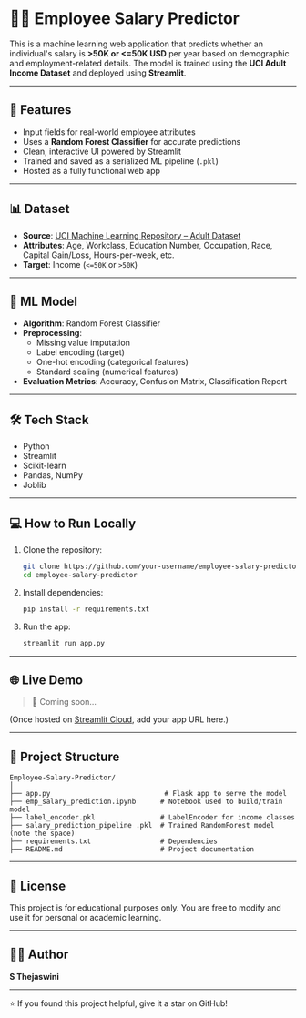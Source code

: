 
# 🧑‍💼 Employee Salary Predictor

This is a machine learning web application that predicts whether an individual's salary is **>50K or <=50K USD** per year based on demographic and employment-related details. The model is trained using the **UCI Adult Income Dataset** and deployed using **Streamlit**.

---

## 🚀 Features

- Input fields for real-world employee attributes
- Uses a **Random Forest Classifier** for accurate predictions
- Clean, interactive UI powered by Streamlit
- Trained and saved as a serialized ML pipeline (`.pkl`)
- Hosted as a fully functional web app

---

## 📊 Dataset

- **Source**: [UCI Machine Learning Repository – Adult Dataset](https://archive.ics.uci.edu/ml/datasets/adult)
- **Attributes**: Age, Workclass, Education Number, Occupation, Race, Capital Gain/Loss, Hours-per-week, etc.
- **Target**: Income (`<=50K` or `>50K`)

---

## 🧠 ML Model

- **Algorithm**: Random Forest Classifier
- **Preprocessing**:
  - Missing value imputation
  - Label encoding (target)
  - One-hot encoding (categorical features)
  - Standard scaling (numerical features)
- **Evaluation Metrics**: Accuracy, Confusion Matrix, Classification Report

---

## 🛠️ Tech Stack

- Python
- Streamlit
- Scikit-learn
- Pandas, NumPy
- Joblib

---

## 💻 How to Run Locally

1. Clone the repository:
   ```bash
   git clone https://github.com/your-username/employee-salary-predictor.git
   cd employee-salary-predictor
   ```

2. Install dependencies:
   ```bash
   pip install -r requirements.txt
   ```

3. Run the app:
   ```bash
   streamlit run app.py
   ```

---

## 🌐 Live Demo

> 🔗 Coming soon...

(Once hosted on [Streamlit Cloud](https://streamlit.io/cloud), add your app URL here.)

---

## 📁 Project Structure

```
Employee-Salary-Predictor/
│
├── app.py                            # Flask app to serve the model
├── emp_salary_prediction.ipynb      # Notebook used to build/train model
├── label_encoder.pkl                # LabelEncoder for income classes
├── salary_prediction_pipeline .pkl  # Trained RandomForest model (note the space)
├── requirements.txt                 # Dependencies
├── README.md                        # Project documentation

```

---

## 📄 License

This project is for educational purposes only. You are free to modify and use it for personal or academic learning.

---

## 🙋‍♀️ Author

**S Thejaswini**  

---

⭐ If you found this project helpful, give it a star on GitHub!
